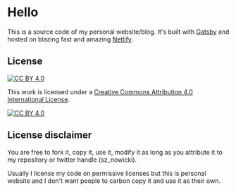 # Hello

This is a source code of my personal website/blog. It's built with [Gatsby](https://www.gatsbyjs.com) 
and hosted on blazing fast and amazing [Netlify](https://www.netlify.com).


## License
[![CC BY 4.0][cc-by-shield]][cc-by]

This work is licensed under a
[Creative Commons Attribution 4.0 International License][cc-by].

[![CC BY 4.0][cc-by-image]][cc-by]

[cc-by]: http://creativecommons.org/licenses/by/4.0/
[cc-by-image]: https://i.creativecommons.org/l/by/4.0/88x31.png
[cc-by-shield]: https://img.shields.io/badge/License-CC%20BY%204.0-lightgrey.svg

## License disclaimer
You are free to fork it, copy it, use it, modify it as long as you attribute it to my repository or twitter handle (sz_nowicki).

Usually I license my code on permissive licenses but this is personal website and I don't want people to carbon copy it and use it as their own.
